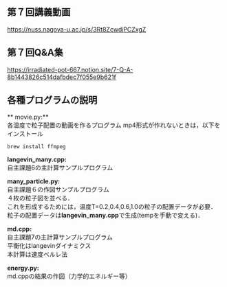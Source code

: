 ## 第７回講義動画 <br>
https://nuss.nagoya-u.ac.jp/s/3Rt8ZcwdjPCZxgZ
## 第７回Q&A集
https://irradiated-pot-667.notion.site/7-Q-A-8b1443826c514dafbdec7f055e9b621f
## 各種プログラムの説明　<br>

** movie.py:**<br>
各温度で粒子配置の動画を作るプログラム
mp4形式が作れないときは，以下をインストール
```
brew install ffmpeg
```
**langevin_many.cpp:**<br>
自主課題6の主計算サンプルプログラム<br>

**many_particle.py:**<br>
自主課題６の作図サンプルプログラム<br>
４枚の粒子図を並べる．<br>
これを形成するためには，温度T=0.2,0.4,0.6,1.0の粒子の配置データが必要．<br>
粒子の配置データは**langevin_many.cpp**で生成(tempを手動で変える)．<br>

**md.cpp:**<br>
自主課題7の主計算サンプルプログラム<br>
平衡化はlangevinダイナミクス<br>
本計算は速度ベルレ法

**energy.py:**<br>
md.cppの結果の作図（力学的エネルギー等）
